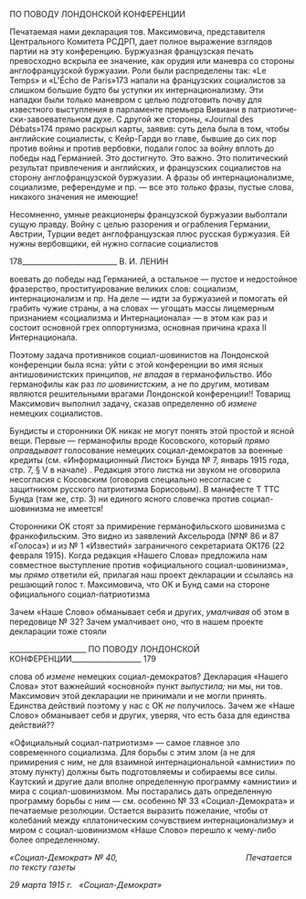 ПО ПОВОДУ ЛОНДОНСКОЙ КОНФЕРЕНЦИИ

Печатаемая нами декларация тов. Максимовича, представителя Центрального Коми­тета РСДРП, дает полное выражение взглядов партии на эту конференцию. Буржуазная французская печать превосходно вскрыла ее значение, как орудия или маневра со сто­роны англофранцузской буржуазии. Роли были распределены так: «Le Temps» и «L'Écho de Paris»173 напали на французских социалистов за слишком большие будто бы уступки их интернационализму. Эти нападки были только маневром с целью подгото­вить почву для известного выступления в парламенте премьера Вивиани в патриотиче­ски-завоевательном духе. С другой же стороны, «Journal des Débats»174 прямо раскрыл карты, заявив: суть дела была в том, чтобы английские социалисты, с Кейр-Гарди во главе, бывшие до сих пор против войны и против вербовки, подали голос за войну вплоть до победы над Германией. Это достигнуто. Это важно. Это политический ре­зультат привлечения и английских, и французских социалистов на сторону англо­французской буржуазии. А фразы об интернационализме, социализме, референдуме и пр. — все это _только_ фразы, пустые слова, никакого значения не имеющие!

Несомненно, умные реакционеры французской буржуазии выболтали сущую правду. Войну с целью разорения и ограбления Германии, Австрии, Турции ведет англо­французская плюс русская буржуазия. Ей нужны вербовщики, ей нужно согласие со­циалистов

  

178__________________________ В. И. ЛЕНИН

воевать до победы над Германией, а остальное — пустое и недостойное фразерство, проституирование великих слов: социализм, интернационализм и пр. На деле — идти за буржуазией и помогать ей грабить чужие страны, а на словах — угощать массы ли­цемерным признанием «социализма и Интернационала» — в этом как раз и состоит ос­новной грех оппортунизма, основная причина краха II Интернационала.

Поэтому задача противников социал-шовинистов на Лондонской конференции была ясна: уйти с этой конференции во имя ясных антишовинистских принципов, _не впадая_ в германофильство. Ибо германофилы как раз _по шовинистским,_ а не по другим, моти­вам являются решительными врагами Лондонской конференции!! Товарищ Максимо­вич выполнил задачу, сказав определенно об _измене_ немецких социалистов.

Бундисты и сторонники OK никак не могут понять этой простой и ясной вещи. Пер­вые — германофилы вроде Косовского, который _прямо оправдывает_ голосование не­мецких социал-демократов за военные кредиты (см. «Информационный Листок» Бунда № 7, январь 1915 года, стр. 7, § V в начале) . Редакция этого листка ни звуком не ого­ворила несогласия с Косовским (оговорив специально несогласие с защитником рус­ского патриотизма Борисовым). В манифесте Τ TTC Бунда (там же, стр. 3) ни единого яс­ного словечка против социал-шовинизма не имеется!

Сторонники OK стоят за примирение германофильского шовинизма с франкофиль­ским. Это видно из заявлений Аксельрода (№№ 86 и 87 «Голоса») и из № 1 «Известий» заграничного секретариата OK176 (22 февраля 1915). Когда редакция «Нашего Слова» предложила нам совместное выступление против «официального социал-шовинизма», мы _прямо_ ответили ей, прилагая наш проект декларации и ссылаясь на решающий го­лос т. Максимовича, что OK и Бунд сами на стороне официального социал-патриотизма

Зачем «Наше Слово» обманывает себя и других, _умалчивая_ об этом в передовице № 32? Зачем умалчивает оно, что в нашем проекте декларации тоже стояли

  

_____________________ ПО ПОВОДУ ЛОНДОНСКОЙ КОНФЕРЕНЦИИ___________________ 179

слова об _измене_ немецких социал-демократов? Декларация «Нашего Слова» этот важ­нейший «основной» пункт _выпустила;_ ни мы, ни тов. Максимович этой декларации не принимали и не могли принять. Единства действий поэтому у нас с OK _не_ получилось. Зачем же «Наше Слово» обманывает себя и других, уверяя, что есть база для единства действий??

«Официальный социал-патриотизм» — самое главное зло современного социализма. Для борьбы с этим злом (а не для примирения с ним, не для взаимной интернациональ­ной «амнистии» по этому пункту) должны быть подготовляемы и собираемы все силы. Каутский и другие дали вполне определенную программу «амнистии» и мира с социал-шовинизмом. Мы постарались дать определенную программу борьбы с ним — см. осо­бенно № 33 «Социал-Демократа» и печатаемые резолюции. Остается выразить пожела­ние, чтобы от колебаний между «платоническим сочувствием интернационализму» и миром с социал-шовинизмом «Наше Слово» перешло к чему-либо более определенно­му.

_«Социал-Демократ» № 40,                                                         Печатается по тексту газеты_

_29 марта 1915 г.   «Социал-Демократ»_